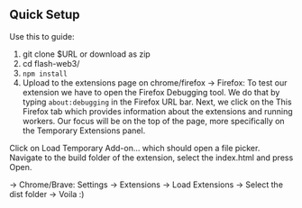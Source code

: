 
## Quick Setup
Use this to guide:
1. git clone $URL or download as zip
2. cd flash-web3/
3. ``npm install`` 
4. Upload to the extensions page on chrome/firefox
-> Firefox: To test our extension we have to open the Firefox Debugging tool. We do that by typing ``about:debugging`` in the Firefox URL bar. Next, we click on the This Firefox tab which provides information about the extensions and running workers. Our focus will be on the top of the page, more specifically on the Temporary Extensions panel.

Click on Load Temporary Add-on… which should open a file picker. Navigate to the build folder of the extension, select the index.html and press Open.

-> Chrome/Brave: Settings -> Extensions -> Load Extensions -> Select the dist folder -> Voila :)

